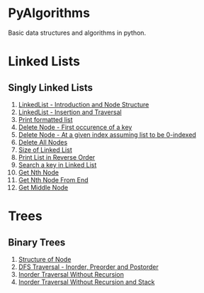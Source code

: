 # PyAlgorithms

Basic data structures and algorithms in python.

# Linked Lists

## Singly Linked Lists

1. [LinkedList - Introduction and Node Structure]
2. [LinkedList - Insertion and Traversal]
3. [Print formatted list]
4. [Delete Node - First occurence of a key]
5. [Delete Node - At a given index assuming list to be 0-indexed]
6. [Delete All Nodes]
7. [Size of Linked List]
8. [Print List in Reverse Order]
9. [Search a key in Linked List]
10. [Get Nth Node]
11. [Get Nth Node From End]
12. [Get Middle Node]

# Trees

## Binary Trees

1. [Structure of Node]
2. [DFS Traversal - Inorder, Preorder and Postorder]
3. [Inorder Traversal Without Recursion]
4. [Inorder Traversal Without Recursion and Stack]

[LinkedList - Introduction and Node Structure]: https://github.com/chinchponkli/pyalgorithms/blob/7507491089ed62268b4eac410fbd6c7e024a18f3/linkedlist/singly/linkedlist.py
[LinkedList - Insertion and Traversal]: https://github.com/chinchponkli/pyalgorithms/commit/7448cf140a2ac1fbda96f3d68857b0c8f6d5671d
[Print formatted list]: https://github.com/chinchponkli/pyalgorithms/commit/b240480b95cdee7bfabc206dbbd48fb1eb2d9830
[Delete Node - First occurence of a key]: https://github.com/chinchponkli/pyalgorithms/commit/4cc3a550190d759cb4091e47c6845528b65493f4
[Delete Node - At a given index assuming list to be 0-indexed]: https://github.com/chinchponkli/pyalgorithms/commit/2b0e03e9e45b2c7f7331dee52e953a1f23d3c671
[Delete All Nodes]: https://github.com/chinchponkli/pyalgorithms/commit/16c3a9290c1fd02ebee1f41449da2001f5d6e6fe
[Size of Linked List]: https://github.com/chinchponkli/pyalgorithms/commit/d98cdee3a05dbb880a9f688e078323c09c1dcb9e
[Print List in Reverse Order]: https://github.com/chinchponkli/pyalgorithms/commit/a447eea709a06700b85104d6e530fafa2ae55392
[Search a key in Linked List]: https://github.com/chinchponkli/pyalgorithms/blob/master/linkedlist/singly/search.py
[Get Nth Node]: https://github.com/chinchponkli/pyalgorithms/blob/master/linkedlist/singly/getNthNode.py
[Get Nth Node From End]: https://github.com/chinchponkli/pyalgorithms/blob/master/linkedlist/singly/getNthNodeFromEnd.py
[Get Middle Node]: https://github.com/chinchponkli/pyalgorithms/blob/master/linkedlist/singly/findMiddleNode.py

[Structure of Node]: https://github.com/chinchponkli/pyalgorithms/blob/master/tree/binarytree/tree.py
[DFS Traversal - Inorder, Preorder and Postorder]: https://github.com/chinchponkli/pyalgorithms/blob/master/tree/binarytree/dfs.py
[Inorder Traversal Without Recursion]: https://github.com/chinchponkli/pyalgorithms/blob/master/tree/binarytree/inordeWithoutRecursion.py
[Inorder Traversal Without Recursion and Stack]: https://github.com/chinchponkli/pyalgorithms/blob/master/tree/binarytree/inorderWithoutRecursionAndStack.py
